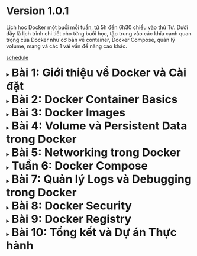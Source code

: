 
<h1>Version 1.0.1</h1>

Lịch học Docker một buổi mỗi tuần, từ 5h đến 6h30 chiều vào thứ Tư. 
Dưới đây là lịch trình chi tiết cho từng buổi học, tập trung vào các khía cạnh quan trọng của Docker như cơ bản về container, Docker Compose, 
quản lý volume, mạng và các 1 vài vấn đề nâng cao khác.

[schedule](https://docs.google.com/spreadsheets/d/1nVt-Wb92KKu8ypEhMFZoyDGOpCCng10QvSXOz1HXew8)

<details>
<summary>
<b style="font-size:30px;"> Bài 1: Giới thiệu về Docker và Cài đặt</b>
</summary>

# Mục tiêu
Trong buổi đầu tiên này, chúng ta sẽ tập trung vào việc hiểu rõ về Docker và Container, cùng với việc cài đặt Docker trên hệ OS.

## Nội dung Chi Tiết

### 1. Khái niệm về Container và Docker
- **Container**: Chứa tất cả mọi thứ mà một app (server, ) cần để chạy - code, công cụ, thư viện, và các cài đặt. Giúp code chạy một cách dễ dàng ở mọi nơi, dù đó là local hay server/vps.
- **Docker**: Docker là một công cụ chạy code ở mọi nơi. Chỉ cần đặt tất cả những gì cần thiết cho code của mình vào nó - code, môi trường, thư viện, và config - docker sẽ chạy code mọi nơi, từ local đến server.


### 2. Sự khác biệt giữa Docker và Máy Ảo truyền thống

#### Máy ảo (VMs)
- **Khái niệm**: Là 1 cái máy tính ảo trong 1 cái máy tính thật, cosplay y chang 1 cái máy tính, bao gồm cả phần cứng và phần mềm.
- **Cách hoạt động**: Mỗi máy ảo chạy trên một phần mềm gọi là hypervisor. Hypervisor này có thể nằm trên hệ OS (ví dụ: VMware Workstation, VirtualBox) hoặc chạy trực tiếp trên phần cứng (Type 1, ví dụ: VMware ESXi, Microsoft Hyper-V), quản lý việc phân bổ tài nguyên phần cứng (như CPU, RAM) cho mỗi VM.
- **Cách sử dụng**: Cài VMware Workstation, VirtualBox sau đó cài hệ OS, rồi dùng như 1 máy tính bình thường =)))
- **Nhược điểm**: Máy ảo thường tốn kém vì mỗi VM cần một bản sao đầy đủ của hệ OS, cùng với 1 đống thứ linh tinh mà vô dụng, tốn ổ cứng và ram, cpu của máy tính.

#### Containers/Docker
- **Khái niệm Containers**: Containers là môi trường chạy ứng dụng độc lập. Cung cấp không gian cần thiết (code, libs, tools) để app chạy mà không cần một hệ OS riêng. Containers dùng chung hệ OS của máy chủ nhưng vẫn tách biệt với nhau và tách biệt với hệ OS của máy.
- **Docker và cách hoạt động**: Docker là một phần mềm quản lý lifecycle của containers. Bao gồm build, run, stop và del containers. Docker dùng các tính năng của OS máy chủ để cung cấp env riêng biệt cho từng container, giúp chúng hoạt động một cách độc lập. 
(Namespaces, Control Groups (cgroups), Layered Filesystem, Network Isolation) --> đống này nằm trong docker daemon 
- **Cách sử dụng**: Docker rất ngon trong việc phát triển, test, và triển khai code, đảm bảo code chạy ổn định mọi môi trường. Cho phép các dev gói code và môi trường của nó vào một container, di chuyển container từ môi trường dev đến prod.
- **Ưu điểm**: Containers nhẹ hơn nhiều so với máy ảo vì không cần một hệ OS đầy đủ; thay vào đó, chúng chia sẻ nhân của OS. Điều này giúp tiết kiệm tài nguyên hệ thống và cho phép khởi động nhanh rất nhanh.
- **Khuyết điểm**: Build image từ docker rất tốn disk, vì để build nhanh, cache thi nhau ăn disk tốn vl.

### 3. Cài đặt Docker trên Hệ Điều Hành của Bạn
- **Cài đặt**: Tải và cài đặt Docker Desktop (Windows/Mac) hoặc Docker Engine (Linux).
- **Kiểm tra Cài đặt**: Sử dụng lệnh `docker --version` và `docker run hello-world` để kiểm tra.

### 4. Giới thiệu về Docker CLI

#### Docker CLI (Command Line Interface)
- **Giới thiệu**: Docker CLI là công cụ dòng lệnh mà bạn sử dụng để tương tác với Docker. Bằng cách sử dụng các lệnh trong terminal hoặc command prompt, bạn có thể tạo, chạy, dừng và quản lý containers và images của Docker.

#### Các Lệnh Cơ Bản
1. **`docker run`**: Dùng để tạo và chạy một container mới từ một image. 
   - Ví dụ: `docker run hello-world` - Lệnh này sẽ tải và chạy image `hello-world`, một image đơn giản để kiểm tra xem Docker có hoạt động đúng không.

2. **`docker pull`**: Tải một image từ Docker Hub hoặc registry khác.
   - Ví dụ: `docker pull ubuntu` - Lệnh này sẽ tải image Ubuntu mới nhất.

3. **`docker push`**: Đẩy một image bạn đã tạo lên Docker Hub hoặc registry khác.
   - Ví dụ: `docker push myusername/myimage` - Đẩy image `myimage` mà bạn đã tạo lên tài khoản của bạn trên Docker Hub.

4. **`docker build`**: Xây dựng một Docker image mới từ một Dockerfile.
   - Ví dụ: `docker build -t myimage .` - Lệnh này sẽ xây dựng một image mới với tag `myimage` từ Dockerfile trong thư mục hiện tại.

5. **`docker images`**: Liệt kê tất cả các Docker images trên máy của bạn.
   - Ví dụ: `docker images` - Hiển thị danh sách các images có sẵn trên máy tính của bạn.

## Output
Hiểu rõ về Docker và container. Cài đặt Docker và làm quen với các lệnh cơ bản. Còn mấy cái flags dùng để làm gì hãy sao thì cứ mò docker --help nhé.
</details>

<details>

<summary><b style="font-size:30px;"> Bài 2: Docker Container Basics</b></summary>

# Mục tiêu
Học cách sử dụng Docker containers, bao gồm cách tạo, chạy, và quản lý chúng.

## Nội dung Chi Tiết

### 1. Làm quen với Docker Containers

#### Docker Containers là gì?
- **Định nghĩa**: Một container là nơi chứa một source code và tất cả những gì cần thiết để chạy cái source đó (code, runtime, libs, env, v.v.).
- **Cách hoạt động**: Containers chạy trên cùng một OS nhưng được tách biệt với nhau và tách biệt OS. Điều này đảm bảo rằng chúng sử dụng tài nguyên hiệu quả và không gây xung đột.

#### Tạo và Chạy Containers
- **`docker run`**: Lệnh này tạo và khởi động một container mới. Nếu image cần thiết không có sẵn trên máy, Docker sẽ tự động tải image đó từ Docker Hub hoặc registry đã định.
   - Ví dụ: `docker run nginx` - Lệnh này sẽ tải và chạy container từ image `nginx`.
   - **Các tùy chọn**:
     - `-d` để chạy container ở chế độ "detached" (terminal của mình sẽ thành terminal của container).
     - `-p` để chuyển tiếp cổng, ví dụ `-p 81:80` chuyển tiếp cổng 80 từ container sang cổng 81 trên máy chủ.

#### Quản lý Containers
- **`docker ps`**: Liệt kê tất cả các container đang chạy. Sử dụng `docker ps -a` để xem tất cả các container, bao gồm cả những container đã dừng.
- **`docker stop <container_id>`**: Dừng một container đang chạy.
- **`docker start <container_id>`**: Khởi động lại container đã dừng.
- **`docker rm <container_id>`**: Xóa bỏ một container đã dừng.

#### Tương tác với Containers
- **`docker exec`**: Thực thi một lệnh trong container đang chạy.
   - Ví dụ: `docker exec -it <container_id> bash` - Mở một shell bash trong container cho phép tương tác trực tiếp.

#### Kết luận
Làm quen với việc tạo, chạy và quản lý Docker containers.
</details>

<details>

<summary><b style="font-size:30px;">Bài 3: Docker Images</b></summary>

# Mục tiêu
Hiểu về Docker images, cách tạo và quản lý chúng.

## Nội dung Chi Tiết

### 1. Hiểu rõ về Docker Images

#### Docker Images là gì?
- **Định nghĩa**: Docker images là các template để tạo container. image định nghĩa code, các libs, file cần thiết và cài đặt môi trường. Khi bạn chạy một image, Docker sẽ sử dụng nó để tạo một container mới.
- **Cách hoạt động**: Images trong Docker được xây dựng từ các layers. Mỗi layer giống như commit các thay đổi so với layer trước. Khi bạn cập nhật image, layer nào thay đổi thì sẽ commit lên layer đó.
![Alt text](image.png)

#### Xây dựng và Quản lý Images
- **`docker build`**: Tạo một Docker image mới từ một Dockerfile.
   - Ví dụ: `docker build -t myapp .` - Lệnh này sẽ xây dựng một Docker image với tên `myapp` từ Dockerfile trong thư mục hiện tại.
- **`docker images`**: Liệt kê các Docker images có trên máy của bạn.
- **`docker rmi <image_id>`**: Xóa một Docker image.

#### Dockerfile
- **Định nghĩa**: Dockerfile là một tập tin văn bản chứa tất cả các lệnh, theo một trình tự cụ thể, để tạo ra một image.
   - Ví dụ Dockerfile cơ bản:
     ```Dockerfile
     # Sử dụng image gốc
     FROM ubuntu:22.04

     # Cài đặt các phần mềm cần thiết
     RUN apt-get update && apt-get install -y python

     # Copy mã nguồn vào container
     COPY . /app

     # Đặt thư mục làm việc
     WORKDIR /app

     # Chạy ứng dụng
     CMD ["python", "app.py"]
     ```
   - Giải thích: Dockerfile này bắt đầu từ một image Ubuntu, cài đặt Python, sao chép mã nguồn vào container, thiết lập thư mục làm việc và chỉ định lệnh để chạy ứng dụng.
</details>

<details>

<summary><b style="font-size:30px;">Bài 4: Volume và Persistent Data trong Docker</b></summary>


# Mục tiêu
Hiểu cách lưu trữ và quản lý dữ liệu bền vững trong Docker sử dụng Docker volumes.

## Nội dung Chi Tiết

### 1. Lưu trữ Dữ liệu trong Docker

#### Docker Volume
- **Định nghĩa**: Docker volume là một cơ chế được quản lý bởi Docker để lưu trữ hoặc chia sẻ dữ liệu giữa các container và máy chủ. Volumes được sử dụng để lưu trữ dữ liệu bền vững và chia sẻ dữ liệu giữa các container.
- **Cách sử dụng**:
   - **Tạo Volume**: `docker volume create my_volume`
   - **Sử dụng Volume trong Container**: `docker run -d -v my_volume:/data my_image`
   - Trong ví dụ này, `my_volume` là tên của volume, và `/data` là thư mục trong container nơi volume được gắn.

#### Bind Mounts
- **Khái niệm**: Bind mount là một cách khác để lưu trữ dữ liệu. Nó cho phép bạn gắn một thư mục hoặc tệp tin từ máy chủ vào container.
- **Cách sử dụng**:
   - **Tạo Bind Mount**: `docker run -d -v /path/to/data:/data my_image`
   - Trong đó, `/path/to/data` là đường dẫn tới thư mục hoặc tệp tin trên máy chủ và `/data` là thư mục trong container.

#### Tmpfs Mounts
- **Giới thiệu**: Tmpfs mount tạo ra một không gian lưu trữ tạm thời trên RAM của máy chủ. Dữ liệu được lưu trữ trong tmpfs mount sẽ mất khi container bị dừng hoặc xóa.
- **Cách sử dụng**: 
   - `docker run -d --tmpfs /tmp my_image`
   - Trong ví dụ này, `/tmp` là thư mục trong container sẽ được lưu trữ trên RAM.

#### Quản lý Volumes
- **Liệt kê Volumes**: `docker volume ls`
- **Xem thông tin chi tiết Volume**: `docker volume inspect my_volume`
- **Xóa Volume**: `docker volume rm my_volume`

#### Kết luận
Việc quản lý dữ liệu bền vững trong Docker thông qua việc sử dụng volumes, bind mounts, và tmpfs mounts là yếu tố quan trọng trong việc triển khai ứng dụng. Nó cho phép dữ liệu của bạn tồn tại độc lập với lifecycle của container.

</details>

<details>

<summary><b style="font-size:30px;">Bài 5: Networking trong Docker</b></summary>

# Mục tiêu
Hiểu cách thức mạng hoạt động trong Docker và cách thiết lập mạng cho containers.

## Nội dung Chi Tiết

### 1. Networking trong Docker

#### Các kiểu mạng trong Docker
- **Bridge**: Mạng mặc định cho containers. Khi bạn chạy một container mà không chỉ định mạng, nó tự động kết nối vào mạng bridge này.
- **Host**: Kết nối container trực tiếp với mạng của máy chủ. Containers sử dụng mạng này có thể hiệu suất mạng cao hơn và không cần NAT qua Docker host.
- **None**: Không cung cấp mạng cho container. Thường được sử dụng cho các tác vụ cần cô lập mạng.
- **User-defined bridge**: Cho phép tạo các mạng bridge tùy chỉnh, tăng cường sự cô lập và quản lý mạng giữa các container.

#### Thiết lập Mạng cho Containers
- **Tạo User-defined bridge network**:
  - `docker network create --driver bridge my_bridge`
- **Chạy container trên User-defined network**:
  - `docker run -d --network=my_bridge my_image`

#### Port Mapping và Exposing
- **Port Mapping**: Chuyển tiếp cổng từ máy chủ đến container.
  - `docker run -p 80:80 nginx`
  - Trong ví dụ này, cổng 80 trên máy chủ sẽ được chuyển tiếp đến cổng 80 trên container chạy Nginx.
- **Exposing Ports**: Khi xây dựng một image, có thể sử dụng lệnh `EXPOSE` trong Dockerfile để chỉ định các cổng nên được mở.
  - Ví dụ trong Dockerfile: `EXPOSE 80`

#### Giao tiếp giữa các Containers
- **User-defined networks**: Tạo môi trường cho các container giao tiếp với nhau một cách dễ dàng.
  - Các container trên cùng một user-defined network có thể giao tiếp với nhau bằng tên container.

#### Kết luận
Hiểu về networking trong Docker và cách thiết lập mạng cho containers là rất quan trọng. Nó cho phép cấu hình giao tiếp giữa các container cũng như giữa container và mạng bên ngoài.

</details>

<details>

<summary><b style="font-size:30px;">Tuần 6: Docker Compose</b></summary>

# Mục tiêu
Tìm hiểu và sử dụng Docker Compose để quản lý và chạy ứng dụng đa container.

## Nội dung Chi Tiết

### 1. Docker Compose

#### Giới thiệu về Docker Compose
- **Định nghĩa**: Docker Compose là một công cụ giúp định nghĩa và chạy ứng dụng đa container với Docker.
- **Cách hoạt động**: Sử dụng một file YAML để cấu hình dịch vụ của bạn (các containers, mạng, volumes, v.v.). Sau đó, với một lệnh đơn giản, bạn có thể tạo và bắt đầu tất cả dịch vụ từ cấu hình đó.

#### YAML và docker-compose.yml
- **docker-compose.yml**: File này chứa cấu hình cần thiết để thiết lập và chạy ứng dụng của bạn.
- **Ví dụ cấu hình cơ bản**:
  ```yaml 
  version: '3'
  services:
    web:
      image: nginx
      ports:
        - "80:80"
    database:
      image: postgres
      environment:
        POSTGRES_PASSWORD: example
    ```
Trong ví dụ này, Có hai service: web (sử dụng image nginx) và database (sử dụng image postgres).
#### Xây dựng và Chạy ứng dụng với Docker Compose
- **Chạy ứng dụng**: docker-compose up - Lệnh này sẽ read file docker-compose.yml, build (nếu cần) và run tất cả các service được định nghĩa.
- **Dừng ứng dụng**: docker-compose down - Dừng và xóa tất cả các resource được tạo ra bởi docker-compose up.
#### Quản lý Môi trường Phát triển với Docker Compose
- **Sử dụng**: Docker Compose là 1 build image , viết 1 file chạy được nhiều server với nhau
#### Kết luận
Docker Compose là công cụ cho việc quản lý ứng dụng dùng nhiều container, đỡ quá tạo nhiều file cấu hình và hỗ trợ khả năng tái sử dụng cấu hình.

</details>

<details>


<summary><b style="font-size:30px;">Bài 7: Quản lý Logs và Debugging trong Docker</b></summary>

# Mục tiêu
Tìm hiểu cách xem logs và debugging containers.

## Nội dung Chi Tiết

### 1. Xem Logs từ Containers
- Sử dụng `docker logs` và các options khác.
- Theo dõi logs của containers.

### 2. Debugging Containers
- Các phương pháp và công cụ để debug containers.
- Tìm và giải quyết vấn đề trong containers.

### 3. Docker Events
- Sử dụng `docker events` để theo dõi hoạt động của containers.
- Hiểu và phản ứng với các sự kiện trong Docker.

## Kết luận
Khả năng quản lý logs và debugging là cần thiết để duy trì và giải quyết các vấn đề trong ứng dụng Docker của bạn.

</details>

<details>

<summary><b style="font-size:30px;">Bài 8: Docker Security</b></summary>

# Mục tiêu
Tìm hiểu về các best practices để bảo mật containers và ứng dụng Docker.

## Nội dung Chi Tiết

### 1. Best Practices về Bảo Mật Container
- Các phương pháp tốt nhất để bảo mật Docker containers.

### 2. Quản lý Users và Roles
- Quản lý người dùng và quyền truy cập trong Docker.

### 3. Bảo Mật Images và Communications
- Bảo mật Docker images.
- Bảo mật giao tiếp giữa containers.

## Kết luận
Bảo mật là một phần quan trọng không thể bỏ qua khi triển khai ứng dụng, đặc biệt là trong môi trường sản xuất.

</details>

<details>

<summary><b style="font-size:30px;">Bài 9: Docker Registry</b></summary>

# Mục tiêu
Tìm hiểu về Docker Registry và cách làm việc với nó.

## Nội dung Chi Tiết

### 1. Làm quen với Docker Registry
- Hiểu về Docker Registry và mục đích sử dụng.

### 2. Push và Pull Images
- Thực hành push và pull images từ/tới Docker Registry.

### 3. Quản lý Docker Registry
- Cài đặt và quản lý registry riêng của bạn.

## Kết luận
Hiểu biết về cách lưu trữ và quản lý Docker images sử dụng Docker Registry.

</details>

<details>

<summary><b style="font-size:30px;">Bài 10: Tổng kết và Dự án Thực hành
</b></summary>

# Mục tiêu
Ôn tập và áp dụng kiến thức đã học vào một dự án thực tế.

## Nội dung Chi Tiết

### 1. Ôn tập lại những điều đã học
- Tổng kết kiến thức từ các tuần trước.

### 2. Bắt đầu một Dự án Thực hành

</details>

